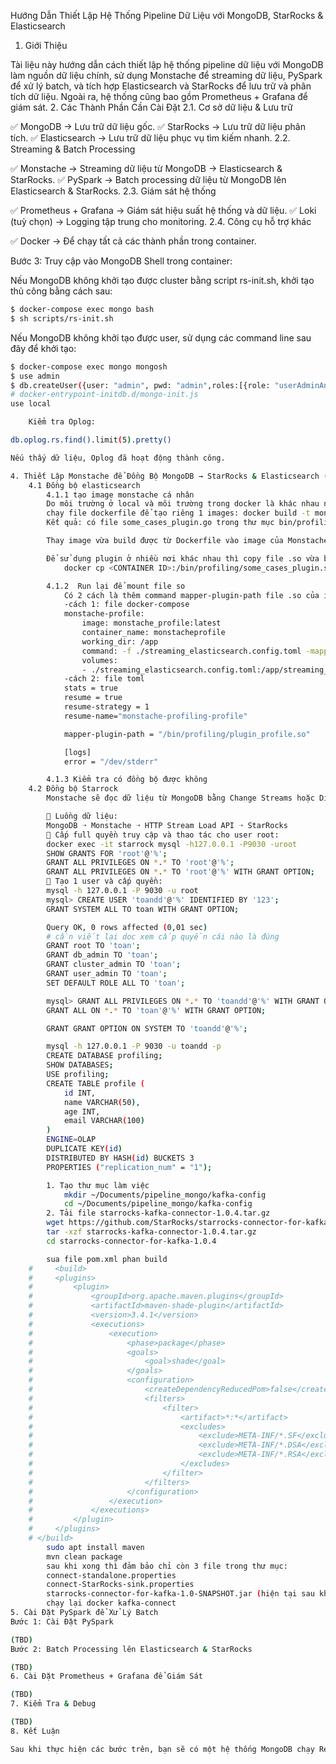 Hướng Dẫn Thiết Lập Hệ Thống Pipeline Dữ Liệu với MongoDB, StarRocks & Elasticsearch
1. Giới Thiệu

Tài liệu này hướng dẫn cách thiết lập hệ thống pipeline dữ liệu với MongoDB làm nguồn dữ liệu chính, sử dụng Monstache để streaming dữ liệu, PySpark để xử lý batch, và tích hợp Elasticsearch và StarRocks để lưu trữ và phân tích dữ liệu. Ngoài ra, hệ thống cũng bao gồm Prometheus + Grafana để giám sát.
2. Các Thành Phần Cần Cài Đặt
2.1. Cơ sở dữ liệu & Lưu trữ

✅ MongoDB → Lưu trữ dữ liệu gốc.
✅ StarRocks → Lưu trữ dữ liệu phân tích.
✅ Elasticsearch → Lưu trữ dữ liệu phục vụ tìm kiếm nhanh.
2.2. Streaming & Batch Processing

✅ Monstache → Streaming dữ liệu từ MongoDB → Elasticsearch & StarRocks.
✅ PySpark → Batch processing dữ liệu từ MongoDB lên Elasticsearch & StarRocks.
2.3. Giám sát hệ thống

✅ Prometheus + Grafana → Giám sát hiệu suất hệ thống và dữ liệu.
✅ Loki (tuỳ chọn) → Logging tập trung cho monitoring.
2.4. Công cụ hỗ trợ khác

✅ Docker → Để chạy tất cả các thành phần trong container.

Bước 3: Truy cập vào MongoDB Shell trong container:

Nếu MongoDB không khởi tạo được cluster bằng script rs-init.sh, khởi tạo thủ công bằng cách sau:
```bash
$ docker-compose exec mongo bash
$ sh scripts/rs-init.sh
```

Nếu MongoDB không khởi tạo được user, sử dụng các command line sau đây để khởi tạo:
```bash
$ docker-compose exec mongo mongosh
$ use admin
$ db.createUser({user: "admin", pwd: "admin",roles:[{role: "userAdminAnyDatabase" , db:"admin"}]}) 
# docker-entrypoint-initdb.d/mongo-init.js
use local

    Kiểm tra Oplog:

db.oplog.rs.find().limit(5).pretty()

Nếu thấy dữ liệu, Oplog đã hoạt động thành công.

4. Thiết Lập Monstache để Đồng Bộ MongoDB → StarRocks & Elasticsearch (xử lý Streaming)
    4.1 Đồng bộ elasticsearch
        4.1.1 tạo image monstache cá nhân
        Do môi trường ở local và môi trường trong docker là khác nhau nên nếu build file .so ở local rồi mount vào docker thì trong docker không đọc được.
        chạy file dockerfile để tạo riêng 1 images: docker build -t monstache_profile 
        Kết quả: có file some_cases_plugin.go trong thư mục bin/profiling của container_name: monstacheprofile

        Thay image vừa build được từ Dockerfile vào image của Monstache

        Để sử dụng plugin ở nhiều nơi khác nhau thì copy file .so vừa build về local và gửi cho team devops để đẩy lên các máy: 
            docker cp <CONTAINER ID>:/bin/profiling/some_cases_plugin.so /<path>/some_cases_plugin.so

        4.1.2  Run lại để mount file so
            Có 2 cách là thêm command mapper-plugin-path file .so của images monstache, hoặc thêm key "mapper-plugin-path" trong file toml rồi chạy lại images
            -cách 1: file docker-compose
            monstache-profile:
                image: monstache_profile:latest
                container_name: monstacheprofile
                working_dir: /app
                command: -f ./streaming_elasticsearch.config.toml -mapper-plugin-path /bin/profiling/some_cases_plugin.so
                volumes:
                - ./streaming_elasticsearch.config.toml:/app/streaming_elasticsearch.config.toml
            -cách 2: file toml
            stats = true
            resume = true
            resume-strategy = 1
            resume-name="monstache-profiling-profile"

            mapper-plugin-path = "/bin/profiling/plugin_profile.so"

            [logs]
            error = "/dev/stderr"

        4.1.3 Kiểm tra có đồng bộ được không
    4.2 Đồng bộ Starrock
        Monstache sẽ đọc dữ liệu từ MongoDB bằng Change Streams hoặc Direct Read, sau đó gửi dữ liệu lên StarRocks bằng HTTP Stream Load API.

        🔗 Luồng dữ liệu:
        MongoDB ➝ Monstache ➝ HTTP Stream Load API ➝ StarRocks
        🔗 Cấp full quyền truy cập và thao tác cho user root:
        docker exec -it starrock mysql -h127.0.0.1 -P9030 -uroot
        SHOW GRANTS FOR 'root'@'%';
        GRANT ALL PRIVILEGES ON *.* TO 'root'@'%';
        GRANT ALL PRIVILEGES ON *.* TO 'root'@'%' WITH GRANT OPTION;
        🔗 Tạo 1 user và cấp quyền:
        mysql -h 127.0.0.1 -P 9030 -u root
        mysql> CREATE USER 'toandd'@'%' IDENTIFIED BY '123';
        GRANT SYSTEM ALL TO toan WITH GRANT OPTION;

        Query OK, 0 rows affected (0,01 sec)
        # cần viết lại doc xem cấp quyền cái nào là đúng
        GRANT root TO 'toan';
        GRANT db_admin TO 'toan';
        GRANT cluster_admin TO 'toan';
        GRANT user_admin TO 'toan';
        SET DEFAULT ROLE ALL TO 'toan';

        mysql> GRANT ALL PRIVILEGES ON *.* TO 'toandd'@'%' WITH GRANT OPTION;
        GRANT ALL ON *.* TO 'toan'@'%' WITH GRANT OPTION;

        GRANT GRANT OPTION ON SYSTEM TO 'toandd'@'%';

        mysql -h 127.0.0.1 -P 9030 -u toandd -p
        CREATE DATABASE profiling;
        SHOW DATABASES;
        USE profiling;
        CREATE TABLE profile (
            id INT,
            name VARCHAR(50),
            age INT,
            email VARCHAR(100)
        )
        ENGINE=OLAP
        DUPLICATE KEY(id)
        DISTRIBUTED BY HASH(id) BUCKETS 3
        PROPERTIES ("replication_num" = "1");

        1. Tạo thư mục làm việc
            mkdir ~/Documents/pipeline_mongo/kafka-config
            cd ~/Documents/pipeline_mongo/kafka-config
        2. Tải file starrocks-kafka-connector-1.0.4.tar.gz
        wget https://github.com/StarRocks/starrocks-connector-for-kafka/releases/download/v1.0.4/starrocks-kafka-connector-1.0.4.tar.gz
        tar -xzf starrocks-kafka-connector-1.0.4.tar.gz
        cd starrocks-connector-for-kafka-1.0.4

        sua file pom.xml phan build
    #     <build>
    #     <plugins>
    #         <plugin>
    #             <groupId>org.apache.maven.plugins</groupId>
    #             <artifactId>maven-shade-plugin</artifactId>
    #             <version>3.4.1</version>
    #             <executions>
    #                 <execution>
    #                     <phase>package</phase>
    #                     <goals>
    #                         <goal>shade</goal>
    #                     </goals>
    #                     <configuration>
    #                         <createDependencyReducedPom>false</createDependencyReducedPom>
    #                         <filters>
    #                             <filter>
    #                                 <artifact>*:*</artifact>
    #                                 <excludes>
    #                                     <exclude>META-INF/*.SF</exclude>
    #                                     <exclude>META-INF/*.DSA</exclude>
    #                                     <exclude>META-INF/*.RSA</exclude>
    #                                 </excludes>
    #                             </filter>
    #                         </filters>
    #                     </configuration>
    #                 </execution>
    #             </executions>
    #         </plugin>
    #     </plugins>
    # </build>
        sudo apt install maven
        mvn clean package
        sau khi xong thì đảm bảo chỉ còn 3 file trong thư mục:
        connect-standalone.properties
        connect-StarRocks-sink.properties
        starrocks-connector-for-kafka-1.0-SNAPSHOT.jar (hiện tại sau khi maven thì thành snapshot)
        chạy lại docker kafka-connect
5. Cài Đặt PySpark để Xử Lý Batch
Bước 1: Cài Đặt PySpark

(TBD)
Bước 2: Batch Processing lên Elasticsearch & StarRocks

(TBD)
6. Cài Đặt Prometheus + Grafana để Giám Sát

(TBD)
7. Kiểm Tra & Debug

(TBD)
8. Kết Luận

Sau khi thực hiện các bước trên, bạn sẽ có một hệ thống MongoDB chạy Replica Set, Monstache đồng bộ dữ liệu sang StarRocks và Elasticsearch, PySpark xử lý batch lên cả hai, và Prometheus + Grafana giám sát hệ thống. Các bước tiếp theo sẽ tập trung vào tối ưu và mở rộng hệ thống.


